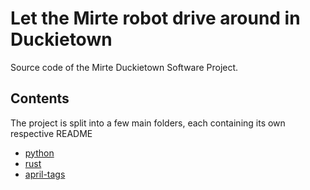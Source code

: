 # Let the Mirte robot drive around in Duckietown

Source code of the Mirte Duckietown Software Project.

## Contents

The project is split into a few main folders, each containing its own respective README

- [python](./python/README.md)
- [rust](./rust/README.md)
- [april-tags](./april-tags/README.md)
